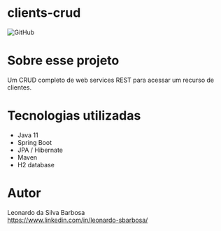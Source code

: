 # clients-crud
![GitHub](https://img.shields.io/github/license/leonardosbarbosa/clients-crud)

# Sobre esse projeto
Um CRUD completo de web services REST para acessar um recurso de clientes.

# Tecnologias utilizadas
- Java 11
- Spring Boot
- JPA / Hibernate
- Maven
- H2 database

# Autor
Leonardo da Silva Barbosa<br>
https://www.linkedin.com/in/leonardo-sbarbosa/
